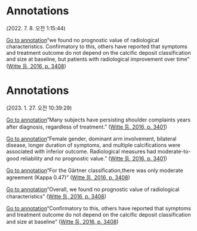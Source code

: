 # Annotations  
(2022. 7. 8. 오전 1:15:44)

[Go to annotation](zotero://open-pdf/library/items/7YQXZ7JD?page=3408&annotation=GPHMPNBG)“we found no prognostic value of radiological characteristics. Confirmatory to this, others have reported that symptoms and treatment outcome do not depend on the calcific deposit classification and size at baseline, but patients with radiological improvement over time” ([Witte 등, 2016, p. 3408](zotero://select/library/items/PJN3DBBD))

# Annotations  
(2023. 1. 27. 오전 10:39:29)

[Go to annotation](zotero://open-pdf/library/items/BRMUB89J?page=3401&annotation=9UG5N5JS)“Many subjects have persisting shoulder complaints years after diagnosis, regardless of treatment.” ([Witte 등, 2016, p. 3401](zotero://select/library/items/PJN3DBBD))

[Go to annotation](zotero://open-pdf/library/items/BRMUB89J?page=3401&annotation=MFDTRFJC)“Female gender, dominant arm involvement, bilateral disease, longer duration of symptoms, and multiple calcifications were associated with inferior outcome. Radiological measures had moderate-to-good reliability and no prognostic value.” ([Witte 등, 2016, p. 3401](zotero://select/library/items/PJN3DBBD))

[Go to annotation](zotero://open-pdf/library/items/BRMUB89J?page=3408&annotation=ZDP3TCU9)“For the Gärtner classification,there was only moderate agreement (Kappa 0.47)” ([Witte 등, 2016, p. 3408](zotero://select/library/items/PJN3DBBD))

[Go to annotation](zotero://open-pdf/library/items/BRMUB89J?page=3408&annotation=4AWCA82Y)“Overall, we found no prognostic value of radiological characteristics” ([Witte 등, 2016, p. 3408](zotero://select/library/items/PJN3DBBD))

[Go to annotation](zotero://open-pdf/library/items/BRMUB89J?page=3408&annotation=JAF24QVY)“Confirmatory to this, others have reported that symptoms and treatment outcome do not depend on the calcific deposit classification and size at baseline” ([Witte 등, 2016, p. 3408](zotero://select/library/items/PJN3DBBD))